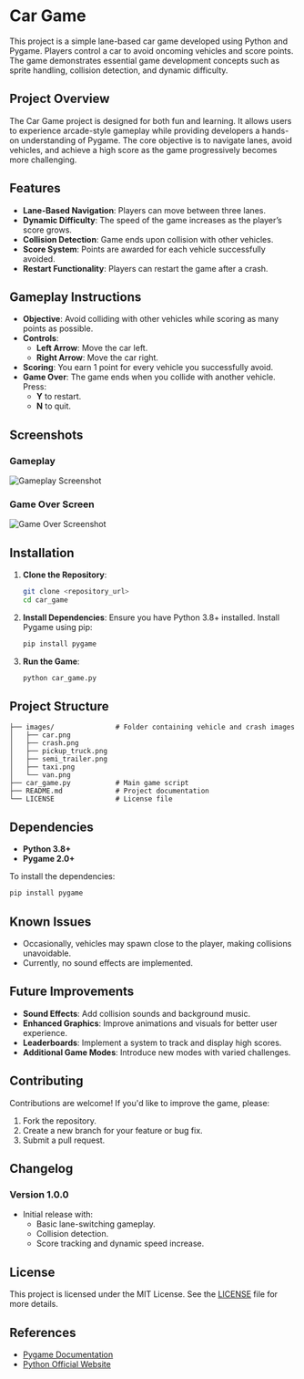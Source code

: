 
# Car Game

This project is a simple lane-based car game developed using Python and Pygame. Players control a car to avoid oncoming vehicles and score points. The game demonstrates essential game development concepts such as sprite handling, collision detection, and dynamic difficulty.

## Project Overview

The Car Game project is designed for both fun and learning. It allows users to experience arcade-style gameplay while providing developers a hands-on understanding of Pygame. The core objective is to navigate lanes, avoid vehicles, and achieve a high score as the game progressively becomes more challenging.

## Features

- **Lane-Based Navigation**: Players can move between three lanes.
- **Dynamic Difficulty**: The speed of the game increases as the player’s score grows.
- **Collision Detection**: Game ends upon collision with other vehicles.
- **Score System**: Points are awarded for each vehicle successfully avoided.
- **Restart Functionality**: Players can restart the game after a crash.

## Gameplay Instructions

- **Objective**: Avoid colliding with other vehicles while scoring as many points as possible.
- **Controls**:
  - **Left Arrow**: Move the car left.
  - **Right Arrow**: Move the car right.
- **Scoring**: You earn 1 point for every vehicle you successfully avoid.
- **Game Over**: The game ends when you collide with another vehicle. Press:
  - **Y** to restart.
  - **N** to quit.

## Screenshots

### Gameplay
![Gameplay Screenshot](images/gameplay.png)

### Game Over Screen
![Game Over Screenshot](images/gameover.png)

## Installation

1. **Clone the Repository**:
   ```bash
   git clone <repository_url>
   cd car_game
   ```

2. **Install Dependencies**:
   Ensure you have Python 3.8+ installed. Install Pygame using pip:
   ```bash
   pip install pygame
   ```

3. **Run the Game**:
   ```bash
   python car_game.py
   ```

## Project Structure

```
├── images/               # Folder containing vehicle and crash images
│   ├── car.png
│   ├── crash.png
│   ├── pickup_truck.png
│   ├── semi_trailer.png
│   ├── taxi.png
│   └── van.png
├── car_game.py           # Main game script
├── README.md             # Project documentation
└── LICENSE               # License file
```

## Dependencies

- **Python 3.8+**
- **Pygame 2.0+**

To install the dependencies:
```bash
pip install pygame
```

## Known Issues

- Occasionally, vehicles may spawn close to the player, making collisions unavoidable.
- Currently, no sound effects are implemented.

## Future Improvements

- **Sound Effects**: Add collision sounds and background music.
- **Enhanced Graphics**: Improve animations and visuals for better user experience.
- **Leaderboards**: Implement a system to track and display high scores.
- **Additional Game Modes**: Introduce new modes with varied challenges.

## Contributing

Contributions are welcome! If you'd like to improve the game, please:
1. Fork the repository.
2. Create a new branch for your feature or bug fix.
3. Submit a pull request.

## Changelog

### Version 1.0.0
- Initial release with:
  - Basic lane-switching gameplay.
  - Collision detection.
  - Score tracking and dynamic speed increase.

## License

This project is licensed under the MIT License. See the [LICENSE](LICENSE) file for more details.

## References

- [Pygame Documentation](https://www.pygame.org/docs/)
- [Python Official Website](https://www.python.org/)
